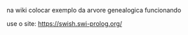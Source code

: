 na wiki colocar exemplo da arvore genealogica funcionando

use o site: https://swish.swi-prolog.org/

